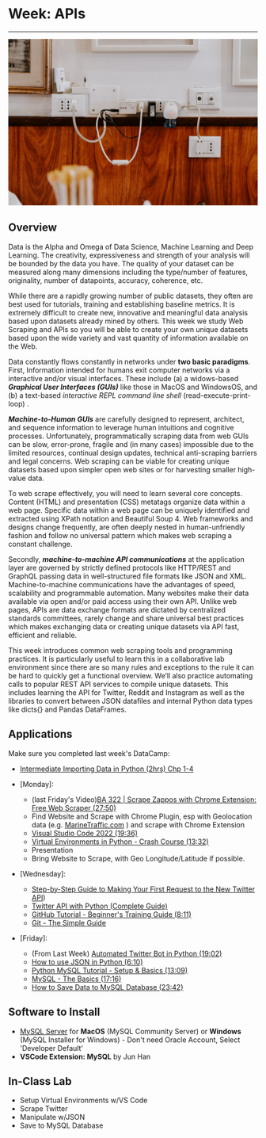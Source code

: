 # Week: APIs
<hr>

![Map Image](images/img_iphs290_api_alvensia-angela-_N0srPVrfVk-unsplash.jpg)

## Overview

Data is the Alpha and Omega of Data Science, Machine Learning and Deep Learning. The creativity, expressiveness and strength of your analysis will be bounded by the data you have. The quality of your dataset can be measured along many dimensions including the type/number of features, originality, number of datapoints, accuracy, coherence, etc.

While there are a rapidly growing number of public datasets, they often are best used for tutorials, training and establishing baseline metrics. It is extremely difficult to create new, innovative and meaningful data analysis based upon datasets already mined by others. This week we study Web Scraping and APIs so you will be able to create your own unique datasets based upon the wide variety and vast quantity of information available on the Web. 

Data constantly flows constantly in networks under **two basic paradigms**. First, Information intended for humans exit computer networks via a interactive and/or visual interfaces. These include (a) a widows-based ***Graphical User Interfaces (GUIs)*** like those in MacOS and WindowsOS, and (b) a text-based *interactive REPL command line shell* (read-execute-print-loop) .

***Machine-to-Human GUIs*** are carefully designed to represent, architect, and sequence information to leverage human intuitions and cognitive processes. Unfortunately, programmatically scraping data from web GUIs can be slow, error-prone, fragile and (in many cases) impossible due to the limited resources, continual design updates, technical anti-scraping barriers and legal concerns. Web scraping can be viable for creating unique datasets based upon simpler open web sites or for harvesting smaller high-value data. 

To web scrape effectively, you will need to learn several core concepts. Content (HTML) and presentation (CSS) metatags organize data within a web page. Specific data within a web page can be uniquely identified and extracted using XPath notation and Beautiful Soup 4. Web frameworks and designs change frequently, are often deeply nested in human-unfriendly fashion and follow no universal pattern which makes web scraping a constant challenge.

Secondly, ***machine-to-machine API communications*** at the application layer are governed by strictly defined protocols like HTTP/REST and GraphQL passing data in well-structured file formats like JSON and XML. Machine-to-machine communications have the advantages of speed, scalability and programmable automation. Many websites make their data available via open and/or paid access using their own API. Unlike web pages, APIs are data exchange formats are dictated by centralized standards committees, rarely change and share universal best practices which makes exchanging data or creating unique datasets via API fast, efficient and reliable.

This week introduces common web scraping tools and programming practices. It is particularly useful to learn this in a collaborative lab environment since there are so many rules and exceptions to the rule it can be hard to quickly get a functional overview. We’ll also practice automating calls to popular REST API services to compile unique datasets. This includes learning the API for Twitter, Reddit and Instagram as well as the libraries to convert between JSON datafiles and internal Python data types like dicts{} and Pandas DataFrames.



## Applications

Make sure you completed last week's DataCamp:
- [Intermediate Importing Data in Python (2hrs) Chp 1-4](https://app.datacamp.com/learn/courses/intermediate-importing-data-in-python)

- [Monday]: 
    * (last Friday's Video)[BA 322 | Scrape Zappos with Chrome Extension: Free Web Scraper (27:50)](https://www.youtube.com/watch?v=BRyfnI6Jtzs)
    * Find Website and Scrape with Chrome Plugin, esp with Geolocation data (e.g. [MarineTraffic.com](https://www.marinetraffic.com/) ) and scrape with Chrome Extension
    * [Visual Studio Code 2022 (19:36)](https://www.youtube.com/watch?v=fJEbVCrEMSE&t=913s)
    * [Virtual Environments in Python - Crash Course (13:32)](https://www.youtube.com/watch?v=IAvAlS0CuxI&t=460s)
    * Presentation
    * Bring Website to Scrape, with Geo Longitude/Latitude if possible.

- [Wednesday]:
    * [Step-by-Step Guide to Making Your First Request to the New Twitter API](https://developer.twitter.com/en/docs/tutorials/step-by-step-guide-to-making-your-first-request-to-the-twitter-api-v2))
    * [Twitter API with Python (Complete Guide)](https://www.jcchouinard.com/twitter-api/)
    * [GitHub Tutorial - Beginner's Training Guide (8:11)](https://www.youtube.com/watch?v=iv8rSLsi1xo)
    * [Git - The Simple Guide](http://up1.github.io/git-guide/index.html)


- [Friday]: 
    * (From Last Week) [Automated Twitter Bot in Python (19:02)](https://www.youtube.com/watch?v=UGv_bJkF1kg)
    * [How to use JSON in Python (6:10)](https://www.youtube.com/watch?v=-51jxlQaxyA&t=2s)
    * [Python MySQL Tutorial - Setup & Basics (13:09)](https://www.youtube.com/watch?v=3vsC05rxZ8c)
    * [MySQL - The Basics (17:16)](https://www.youtube.com/watch?v=Cz3WcZLRaWc)
    * [How to Save Data to MySQL Database (23:42)](https://www.youtube.com/watch?v=suVCVAuF5MU)


## Software to Install

- [MySQL Server](https://dev.mysql.com/downloads/) for **MacOS** (MySQL Community Server) or **Windows** (MySQL Installer for Windows) - Don't need Oracle Account, Select 'Developer Default'
- **VSCode Extension: MySQL** by Jun Han


## In-Class Lab
* Setup Virtual Environments w/VS Code
* Scrape Twitter
* Manipulate w/JSON
* Save to MySQL Database